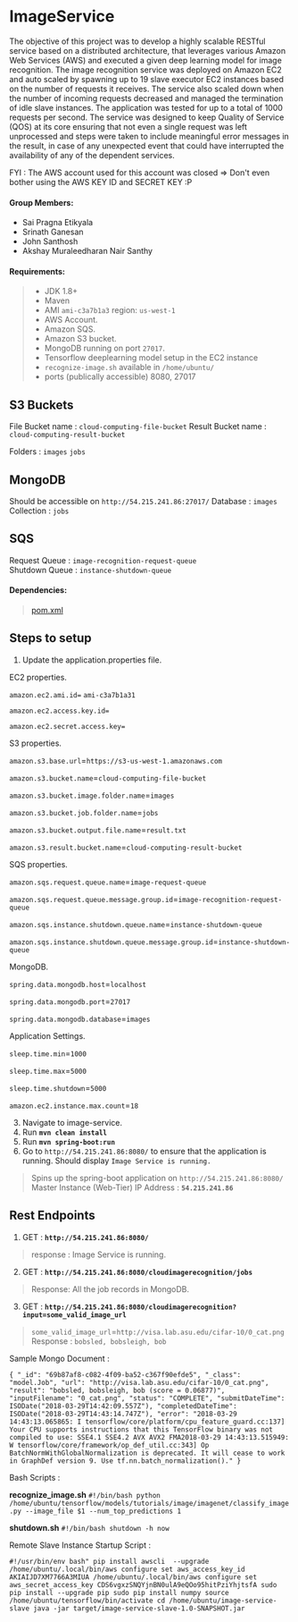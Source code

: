 ﻿# ImageService
 The objective of this project was to develop a highly scalable RESTful service based on a distributed architecture, that leverages various Amazon Web Services (AWS) and executed a given deep learning model for image recognition. The image recognition service was deployed on Amazon EC2 and auto scaled by spawning up to 19 slave executor EC2 instances based on the number of requests it receives. The service also scaled down when the number of incoming requests decreased and managed the termination of idle slave instances. The application was tested for up to a total of 1000 requests per second. The service was designed to keep Quality of Service (QOS) at its core ensuring that not even a single request was left unprocessed and steps were taken to include meaningful error messages in the result, in case of any unexpected event that could have interrupted the availability of any of the dependent services.
 
FYI : The AWS account used for this account was closed => Don't even bother using the AWS KEY ID and SECRET KEY :P
 
#### Group Members:
 - Sai Pragna Etikyala 
 - Srinath Ganesan 
 - John Santhosh 
 - Akshay Muraleedharan Nair Santhy

#### Requirements:

>  - JDK 1.8+
>  - Maven
>  - AMI `ami-c3a7b1a3`  region: `us-west-1`
>  - AWS Account.
>  - Amazon SQS.
>  - Amazon S3 bucket.
>  - MongoDB running on port `27017`.
>  - Tensorflow deeplearning model setup in the EC2 instance
>  - `recognize-image.sh` available in `/home/ubuntu/`
>  - ports (publically accessible) 8080, 27017
## S3 Buckets
File Bucket name : `cloud-computing-file-bucket`
Result Bucket name : `cloud-computing-result-bucket`

Folders : `images`    `jobs`
## MongoDB
Should be accessible on `http://54.215.241.86:27017/`
Database : `images`
Collection : `jobs`

## SQS
Request Queue : `image-recognition-request-queue`  
Shutdown Queue : `instance-shutdown-queue`  

 #### Dependencies:  

> [pom.xml](https://github.co/johnsanthosh/image-service/blob/master/pom.xml)

## Steps to setup

 1.  Update the application.properties file.
 
EC2 properties. 

`amazon.ec2.ami.id=`  `ami-c3a7b1a31`

`amazon.ec2.access.key.id=`  

`amazon.ec2.secret.access.key=`

S3 properties. 

`amazon.s3.base.url`=`https://s3-us-west-1.amazonaws.com`  

`amazon.s3.bucket.name`=`cloud-computing-file-bucket`  

`amazon.s3.bucket.image.folder.name`=`images`  

`amazon.s3.bucket.job.folder.name`=`jobs ` 

`amazon.s3.bucket.output.file.name`=`result.txt` 
 
`amazon.s3.result.bucket.name`=`cloud-computing-result-bucket`

SQS properties.

`amazon.sqs.request.queue.name`=`image-request-queue`  

`amazon.sqs.request.queue.message.group.id`=`image-recognition-request-queue`  

`amazon.sqs.instance.shutdown.queue.name`=`instance-shutdown-queue`  

`amazon.sqs.instance.shutdown.queue.message.group.id`=`instance-shutdown-queue` 

MongoDB.  

`spring.data.mongodb.host`=`localhost`  

`spring.data.mongodb.port`=`27017`  

`spring.data.mongodb.database`=`images`

Application Settings.  

`sleep.time.min`=`1000`  

`sleep.time.max`=`5000 ` 

`sleep.time.shutdown`=`5000`  

`amazon.ec2.instance.max.count`=`18`

 3. Navigate to image-service.
 4.  Run	**`mvn clean install`**
 5.  Run **`mvn spring-boot:run`**
 6.  Go to `http://54.215.241.86:8080/` to ensure that the application is running. Should display `Image Service is running.`
 

> Spins up the spring-boot application on `http://54.215.241.86:8080/`
> Master Instance (Web-Tier) IP Address : **`54.215.241.86`**

## Rest Endpoints

 1. GET : **`http://54.215.241.86:8080/`**
 

> response : Image Service is running.

 2. GET : **`http://54.215.241.86:8080/cloudimagerecognition/jobs`**

> Response: All the job records in MongoDB.

 
 3. GET : **`http://54.215.241.86:8080/cloudimagerecognition?input=some_valid_image_url`**

> `some_valid_image_url`=`http://visa.lab.asu.edu/cifar-10/0_cat.png`
> Response : `bobsled, bobsleigh, bob`

Sample Mongo Document : 

`{
	"_id": "69b87af8-c082-4f09-ba52-c367f90efde5",
	"_class": "model.Job",
	"url": "http://visa.lab.asu.edu/cifar-10/0_cat.png",
	"result": "bobsled, bobsleigh, bob (score = 0.06877)",
	"inputFilename": "0_cat.png",
	"status": "COMPLETE",
	"submitDateTime": ISODate("2018-03-29T14:42:09.557Z"),
	"completedDateTime": ISODate("2018-03-29T14:43:14.747Z"),
	"error": "2018-03-29 14:43:13.065865: I tensorflow/core/platform/cpu_feature_guard.cc:137] Your CPU supports instructions that this TensorFlow binary was not compiled to use: SSE4.1 SSE4.2 AVX AVX2 FMA2018-03-29 14:43:13.515949: W tensorflow/core/framework/op_def_util.cc:343] Op BatchNormWithGlobalNormalization is deprecated. It will cease to work in GraphDef version 9. Use tf.nn.batch_normalization()."
}
`

Bash Scripts :

**recognize_image.sh**
`#!/bin/bash
python /home/ubuntu/tensorflow/models/tutorials/image/imagenet/classify_image.py --image_file $1 --num_top_predictions 1`

**shutdown.sh**
`#!/bin/bash
shutdown -h now`

Remote Slave Instance Startup Script :

`#!/usr/bin/env bash"
pip install awscli  --upgrade
/home/ubuntu/.local/bin/aws configure set aws_access_key_id AKIAIJD7XM7766A3MIUA
/home/ubuntu/.local/bin/aws configure set aws_secret_access_key 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
sudo pip install --upgrade pip
sudo pip install numpy
source /home/ubuntu/tensorflow/bin/activate
cd /home/ubuntu/image-service-slave
java -jar target/image-service-slave-1.0-SNAPSHOT.jar`


 
    

 


